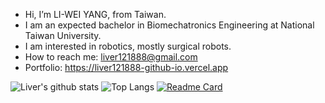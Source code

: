 - Hi, I’m LI-WEI YANG, from Taiwan.
- I am an expected bachelor in Biomechatronics Engineering at National Taiwan University.
- I am interested in robotics, mostly surgical robots.
- How to reach me: liver121888@gmail.com
- Portfolio: https://liver121888-github-io.vercel.app

![Liver's github stats](https://github-readme-stats.vercel.app/api?username=liver121888&count_private=true&theme=synthwave)
![Top Langs](https://github-readme-stats.vercel.app/api/top-langs/?username=liver121888&layout=compact&theme=synthwave&hide=jupyter%20notebook)
[![Readme Card](https://github-readme-stats.vercel.app/api/pin/?username=liver121888&theme=synthwave&repo=RMML_GPAnGA_Morph)](https://github.com/liver121888/RMML_GPAnGA_Morph)


<!---
liver121888/liver121888 is a ✨ special ✨ repository because its `README.md` (this file) appears on your GitHub profile.
You can click the Preview link to take a look at your changes.
--->
